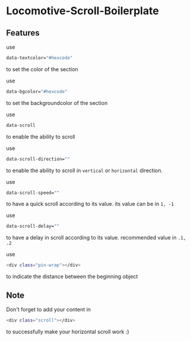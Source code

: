 # Locomotive-Scroll-Boilerplate

## Features
use 
```sh
data-textcolor="#hexcode"
```
to set the color of the section

use 
```sh
data-bgcolor="#hexcode"
```
to set the backgroundcolor of the section

use 
```sh
data-scroll
```
to enable the ability to scroll

use 
```sh
data-scroll-direction=""
```
to enable the ability to scroll in ```vertical``` or ```horizontal``` direction.

use 
```sh
data-scroll-speed=""
```
to have a quick scroll according to its value. its value can be in ```1, -1``` 

use 
```sh
data-scroll-delay=""
```
to have a delay in scroll according to its value. recommended value in ```.1, .2```

use 
```sh
<div class="pin-wrap"></div>
```
to indicate the distance between the beginning object

## Note
Don't forget to add your content in 
```sh
<div class="scroll"></div>
```
to successfully make your horizontal scroll work :)

